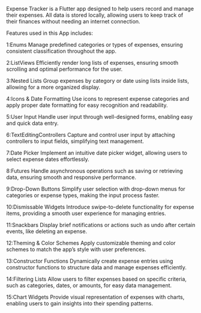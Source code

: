 Expense Tracker is a Flutter app designed to help users record and manage their expenses. All data is stored locally, allowing users to keep track of their finances without needing an internet connection.

Features used in this App includes:

1:Enums
Manage predefined categories or types of expenses, ensuring consistent classification throughout the app.

2:ListViews
Efficiently render long lists of expenses, ensuring smooth scrolling and optimal performance for the user.

3:Nested Lists
Group expenses by category or date using lists inside lists, allowing for a more organized display.

4:Icons & Date Formatting
Use icons to represent expense categories and apply proper date formatting for easy recognition and readability.

5:User Input
Handle user input through well-designed forms, enabling easy and quick data entry.

6:TextEditingControllers
Capture and control user input by attaching controllers to input fields, simplifying text management.

7:Date Picker
Implement an intuitive date picker widget, allowing users to select expense dates effortlessly.

8:Futures
Handle asynchronous operations such as saving or retrieving data, ensuring smooth and responsive performance.

9:Drop-Down Buttons
Simplify user selection with drop-down menus for categories or expense types, making the input process faster.

10:Dismissable Widgets
Introduce swipe-to-delete functionality for expense items, providing a smooth user experience for managing entries.

11:Snackbars
Display brief notifications or actions such as undo after certain events, like deleting an expense.

12:Theming & Color Schemes
Apply customizable theming and color schemes to match the app’s style with user preferences.

13:Constructor Functions
Dynamically create expense entries using constructor functions to structure data and manage expenses efficiently.

14:Filtering Lists
Allow users to filter expenses based on specific criteria, such as categories, dates, or amounts, for easy data management.

15:Chart Widgets
Provide visual representation of expenses with charts, enabling users to gain insights into their spending patterns.
